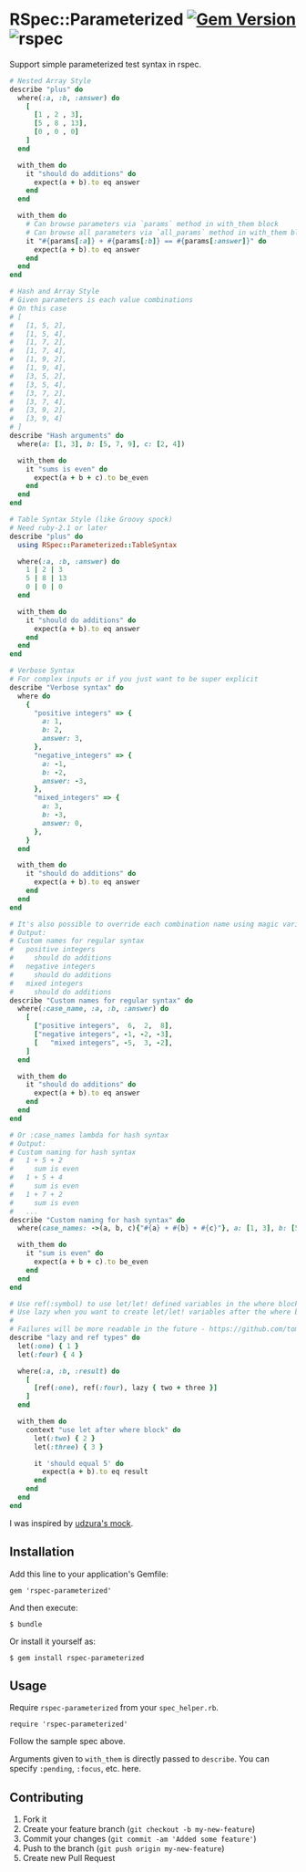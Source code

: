 # RSpec::Parameterized [![Gem Version](https://badge.fury.io/rb/rspec-parameterized.svg)](https://badge.fury.io/rb/rspec-parameterized) ![rspec](https://github.com/tomykaira/rspec-parameterized/actions/workflows/rspec.yml/badge.svg)

Support simple parameterized test syntax in rspec.

```ruby
# Nested Array Style
describe "plus" do
  where(:a, :b, :answer) do
    [
      [1 , 2 , 3],
      [5 , 8 , 13],
      [0 , 0 , 0]
    ]
  end

  with_them do
    it "should do additions" do
      expect(a + b).to eq answer
    end
  end

  with_them do
    # Can browse parameters via `params` method in with_them block
    # Can browse all parameters via `all_params` method in with_them block
    it "#{params[:a]} + #{params[:b]} == #{params[:answer]}" do
      expect(a + b).to eq answer
    end
  end
end

# Hash and Array Style
# Given parameters is each value combinations
# On this case
# [
#   [1, 5, 2],
#   [1, 5, 4],
#   [1, 7, 2],
#   [1, 7, 4],
#   [1, 9, 2],
#   [1, 9, 4],
#   [3, 5, 2],
#   [3, 5, 4],
#   [3, 7, 2],
#   [3, 7, 4],
#   [3, 9, 2],
#   [3, 9, 4]
# ]
describe "Hash arguments" do
  where(a: [1, 3], b: [5, 7, 9], c: [2, 4])

  with_them do
    it "sums is even" do
      expect(a + b + c).to be_even
    end
  end
end

# Table Syntax Style (like Groovy spock)
# Need ruby-2.1 or later
describe "plus" do
  using RSpec::Parameterized::TableSyntax

  where(:a, :b, :answer) do
    1 | 2 | 3
    5 | 8 | 13
    0 | 0 | 0
  end

  with_them do
    it "should do additions" do
      expect(a + b).to eq answer
    end
  end
end

# Verbose Syntax
# For complex inputs or if you just want to be super explicit
describe "Verbose syntax" do
  where do
    {
      "positive integers" => {
        a: 1,
        b: 2,
        answer: 3,
      },
      "negative_integers" => {
        a: -1,
        b: -2,
        answer: -3,
      },
      "mixed_integers" => {
        a: 3,
        b: -3,
        answer: 0,
      },
    }
  end

  with_them do
    it "should do additions" do
      expect(a + b).to eq answer
    end
  end
end

# It's also possible to override each combination name using magic variable :case_name
# Output:
# Custom names for regular syntax
#   positive integers
#     should do additions
#   negative integers
#     should do additions
#   mixed integers
#     should do additions
describe "Custom names for regular syntax" do
  where(:case_name, :a, :b, :answer) do
    [
      ["positive integers",  6,  2,  8],
      ["negative integers", -1, -2, -3],
      [   "mixed integers", -5,  3, -2],
    ]
  end

  with_them do
    it "should do additions" do
      expect(a + b).to eq answer
    end
  end
end

# Or :case_names lambda for hash syntax
# Output:
# Custom naming for hash syntax
#   1 + 5 + 2
#     sum is even
#   1 + 5 + 4
#     sum is even
#   1 + 7 + 2
#     sum is even
#   ...
describe "Custom naming for hash syntax" do
  where(case_names: ->(a, b, c){"#{a} + #{b} + #{c}"}, a: [1, 3], b: [5, 7, 9], c: [2, 4])

  with_them do
    it "sum is even" do
      expect(a + b + c).to be_even
    end
  end
end

# Use ref(:symbol) to use let/let! defined variables in the where block
# Use lazy when you want to create let/let! variables after the where block
#
# Failures will be more readable in the future - https://github.com/tomykaira/rspec-parameterized/pull/65
describe "lazy and ref types" do
  let(:one) { 1 }
  let(:four) { 4 }

  where(:a, :b, :result) do
    [
      [ref(:one), ref(:four), lazy { two + three }]
    ]
  end

  with_them do
    context "use let after where block" do
      let(:two) { 2 }
      let(:three) { 3 }

      it 'should equal 5' do
        expect(a + b).to eq result
      end
    end
  end
end
```

I was inspired by [udzura's mock](https://gist.github.com/1881139).

## Installation

Add this line to your application's Gemfile:

    gem 'rspec-parameterized'

And then execute:

    $ bundle

Or install it yourself as:

    $ gem install rspec-parameterized

## Usage

Require `rspec-parameterized` from your `spec_helper.rb`.

    require 'rspec-parameterized'

Follow the sample spec above.

Arguments given to `with_them` is directly passed to `describe`.  You can specify `:pending`, `:focus`, etc. here.

## Contributing

1. Fork it
2. Create your feature branch (`git checkout -b my-new-feature`)
3. Commit your changes (`git commit -am 'Added some feature'`)
4. Push to the branch (`git push origin my-new-feature`)
5. Create new Pull Request
